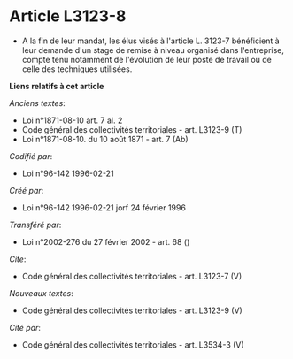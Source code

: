 # Article L3123-8

- A la fin de leur mandat, les élus visés à l'article L. 3123-7 bénéficient à leur demande d'un stage de remise à niveau
organisé dans l'entreprise, compte tenu notamment de l'évolution de leur poste de travail ou de celle des techniques
utilisées.

**Liens relatifs à cet article**

_Anciens textes_:

  - Loi n°1871-08-10 art. 7 al. 2
  - Code général des collectivités territoriales - art. L3123-9 (T)
  - Loi n°1871-08-10. du 10 août 1871 - art. 7 (Ab)

_Codifié par_:

  - Loi n°96-142 1996-02-21

_Créé par_:

  - Loi n°96-142 1996-02-21 jorf 24 février 1996

_Transféré par_:

  - Loi n°2002-276 du 27 février 2002 - art. 68 ()

_Cite_:

  - Code général des collectivités territoriales - art. L3123-7 (V)

_Nouveaux textes_:

  - Code général des collectivités territoriales - art. L3123-9 (V)

_Cité par_:

  - Code général des collectivités territoriales - art. L3534-3 (V)
